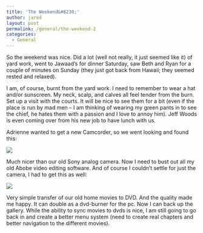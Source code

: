 ```yaml
---
title: 'The Weekend&#8230;'
author: jared
layout: post
permalink: /general/the-weekend-2
categories:
  - General
---
```

So the weekend was nice. Did a lot (well not really, it just seemed like it) of yard work, went to Jawaad&#8217;s for dinner Saturday, saw Beth and Ryan for a couple of minutes on Sunday (they just got back from Hawaii; they seemed rested and relaxed).

I am, of course, burnt from the yard work. I need to remember to wear a hat and/or sunscreen. My neck, scalp, and calves all feel tender from the burn. Set up a visit with the courts. It will be nice to see them for a bit (even if the place is run by mad men – I am thinking of wearing my green pants in to see the chief, he hates them with a passion and I love to annoy him). Jeff Woods is even coming over from his new job to have lunch with us.

Adrienne wanted to get a new Camcorder, so we went looking and found this:

<div align="”center”">
  <img src="http://www2.panasonic.com/static//LargerPhoto/PV-GS150P_Open.jpg" />
</div>

Much nicer than our old Sony analog camera. Now I need to bust out all my old Abobe video editing software. And of course I couldn&#8217;t settle for just the camera, I had to get this as well:

<div align="”center”">
  <img src="http://www.sonystyle.com/intershoproot/eCS/Store/en/imagesProducts/650x650/VRDVC10.jpg" />
</div>

Very simple transfer of our old home movies to DVD. And the quality made me happy. It can double as a dvd-burner for the pc. Now I can back up the gallery. While the ability to sync movies to dvds is nice, I am still going to go back in and create a better menu system (need to create real chapters and better navigation to the different movies).